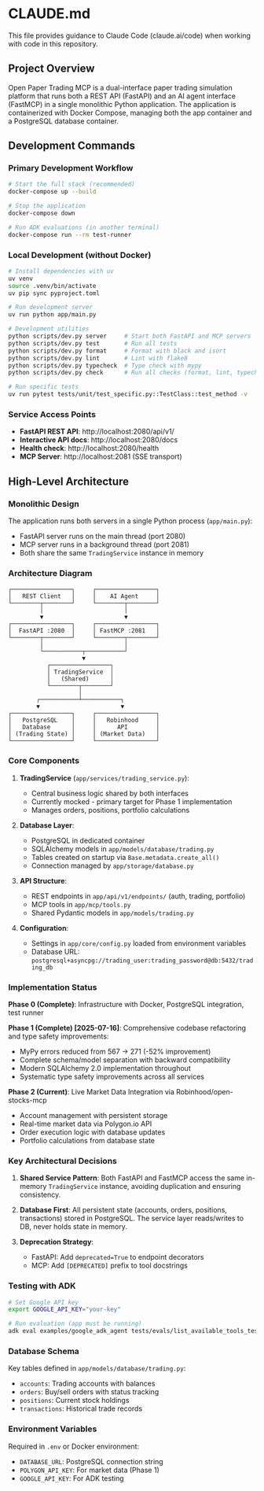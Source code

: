# CLAUDE.md

This file provides guidance to Claude Code (claude.ai/code) when working with code in this repository.

## Project Overview

Open Paper Trading MCP is a dual-interface paper trading simulation platform that runs both a REST API (FastAPI) and an AI agent interface (FastMCP) in a single monolithic Python application. The application is containerized with Docker Compose, managing both the app container and a PostgreSQL database container.

## Development Commands

### Primary Development Workflow

```bash
# Start the full stack (recommended)
docker-compose up --build

# Stop the application
docker-compose down

# Run ADK evaluations (in another terminal)
docker-compose run --rm test-runner
```

### Local Development (without Docker)

```bash
# Install dependencies with uv
uv venv
source .venv/bin/activate
uv pip sync pyproject.toml

# Run development server
uv run python app/main.py

# Development utilities
python scripts/dev.py server     # Start both FastAPI and MCP servers
python scripts/dev.py test       # Run all tests
python scripts/dev.py format     # Format with black and isort
python scripts/dev.py lint       # Lint with flake8
python scripts/dev.py typecheck  # Type check with mypy
python scripts/dev.py check      # Run all checks (format, lint, typecheck, test)

# Run specific tests
uv run pytest tests/unit/test_specific.py::TestClass::test_method -v
```

### Service Access Points

- **FastAPI REST API**: http://localhost:2080/api/v1/
- **Interactive API docs**: http://localhost:2080/docs
- **Health check**: http://localhost:2080/health
- **MCP Server**: http://localhost:2081 (SSE transport)

## High-Level Architecture

### Monolithic Design

The application runs both servers in a single Python process (`app/main.py`):
- FastAPI server runs on the main thread (port 2080)
- MCP server runs in a background thread (port 2081)
- Both share the same `TradingService` instance in memory

### Architecture Diagram

```
┌─────────────────┐     ┌─────────────────┐
│   REST Client   │     │    AI Agent     │
└────────┬────────┘     └────────┬────────┘
         │                       │
         ▼                       ▼
┌─────────────────┐     ┌─────────────────┐
│  FastAPI :2080  │     │ FastMCP :2081   │
└────────┬────────┘     └────────┬────────┘
         │                       │
         └───────────┬───────────┘
                     ▼
           ┌─────────────────┐
           │ TradingService  │
           │   (Shared)      │
           └────────┬────────┘
                    │
        ┌───────────┴───────────┐
        ▼                       ▼
┌─────────────────┐     ┌─────────────────┐
│   PostgreSQL    │     │   Robinhood     │
│   Database      │     │      API        │
│ (Trading State) │     │ (Market Data)   │
└─────────────────┘     └─────────────────┘
```

### Core Components

1. **TradingService** (`app/services/trading_service.py`):
   - Central business logic shared by both interfaces
   - Currently mocked - primary target for Phase 1 implementation
   - Manages orders, positions, portfolio calculations

2. **Database Layer**:
   - PostgreSQL in dedicated container
   - SQLAlchemy models in `app/models/database/trading.py`
   - Tables created on startup via `Base.metadata.create_all()`
   - Connection managed by `app/storage/database.py`

3. **API Structure**:
   - REST endpoints in `app/api/v1/endpoints/` (auth, trading, portfolio)
   - MCP tools in `app/mcp/tools.py`
   - Shared Pydantic models in `app/models/trading.py`

4. **Configuration**:
   - Settings in `app/core/config.py` loaded from environment variables
   - Database URL: `postgresql+asyncpg://trading_user:trading_password@db:5432/trading_db`

### Implementation Status

**Phase 0 (Complete)**: Infrastructure with Docker, PostgreSQL integration, test runner

**Phase 1 (Complete) [2025-07-16]**: Comprehensive codebase refactoring and type safety improvements:
- MyPy errors reduced from 567 → 271 (-52% improvement)
- Complete schema/model separation with backward compatibility
- Modern SQLAlchemy 2.0 implementation throughout
- Systematic type safety improvements across all services

**Phase 2 (Current)**: Live Market Data Integration via Robinhood/open-stocks-mcp
- Account management with persistent storage
- Real-time market data via Polygon.io API
- Order execution logic with database updates
- Portfolio calculations from database state

### Key Architectural Decisions

1. **Shared Service Pattern**: Both FastAPI and FastMCP access the same in-memory `TradingService` instance, avoiding duplication and ensuring consistency.

2. **Database First**: All persistent state (accounts, orders, positions, transactions) stored in PostgreSQL. The service layer reads/writes to DB, never holds state in memory.

3. **Deprecation Strategy**:
   - FastAPI: Add `deprecated=True` to endpoint decorators
   - MCP: Add `[DEPRECATED]` prefix to tool docstrings

### Testing with ADK

```bash
# Set Google API key
export GOOGLE_API_KEY="your-key"

# Run evaluation (app must be running)
adk eval examples/google_adk_agent tests/evals/list_available_tools_test.json --config_file tests/evals/test_config.json
```

### Database Schema

Key tables defined in `app/models/database/trading.py`:
- `accounts`: Trading accounts with balances
- `orders`: Buy/sell orders with status tracking  
- `positions`: Current stock holdings
- `transactions`: Historical trade records

### Environment Variables

Required in `.env` or Docker environment:
- `DATABASE_URL`: PostgreSQL connection string
- `POLYGON_API_KEY`: For market data (Phase 1)
- `GOOGLE_API_KEY`: For ADK testing